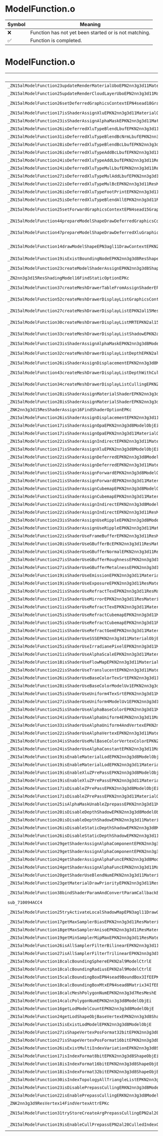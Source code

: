 # ModelFunction.o
| Symbol | Meaning 
| ------------- | ------------- 
| :x: | Function has not yet been started or is not matching. 
| :white_check_mark: | Function is completed. 


# ModelFunction.o
| Symbol (Demangled) | Symbol (Mangled) | Decompiled? |
| ------------- |  ------------- | ------------- |
| `_ZN15alModelFunction23updateRenderMaterialUboEPN2nn3g3d11MaterialObjE` | `alModelFunction::updateRenderMaterialUbo(nn::g3d::MaterialObj *)` | :white_check_mark: |
| `_ZN15alModelFunction25updateRenderCloudLayerUboEPN2nn3g3d11MaterialObjE` | `alModelFunction::updateRenderCloudLayerUbo(nn::g3d::MaterialObj *)` | :white_check_mark: |
| `_ZN15alModelFunction26setDeferredGraphicsContextEPN4sead18GraphicsContextMRTEPKN2nn3g3d11MaterialObjERKN2al23GraphicsContextDrawInfoE` | `alModelFunction::setDeferredGraphicsContext(sead::GraphicsContextMRT *,nn::g3d::MaterialObj const*,al::GraphicsContextDrawInfo const&)` | :white_check_mark: |
| `_ZN15alModelFunction17isShaderAssignXluEPKN2nn3g3d11MaterialObjE` | `alModelFunction::isShaderAssignXlu(nn::g3d::MaterialObj const*)` | :white_check_mark: |
| `_ZN15alModelFunction23isShaderAssignAlphaMaskEPKN2nn3g3d11MaterialObjE` | `alModelFunction::isShaderAssignAlphaMask(nn::g3d::MaterialObj const*)` | :white_check_mark: |
| `_ZN15alModelFunction26isDeferredXluTypeBlendLbufEPKN2nn3g3d11ResMaterialE` | `alModelFunction::isDeferredXluTypeBlendLbuf(nn::g3d::ResMaterial const*)` | :white_check_mark: |
| `_ZN15alModelFunction31isDeferredXluTypeBlendBcNrmLbufEPKN2nn3g3d11ResMaterialE` | `alModelFunction::isDeferredXluTypeBlendBcNrmLbuf(nn::g3d::ResMaterial const*)` | :white_check_mark: |
| `_ZN15alModelFunction28isDeferredXluTypeBlendBcLbufEPKN2nn3g3d11ResMaterialE` | `alModelFunction::isDeferredXluTypeBlendBcLbuf(nn::g3d::ResMaterial const*)` | :white_check_mark: |
| `_ZN15alModelFunction26isDeferredXluTypeAddBcLbufEPKN2nn3g3d11ResMaterialE` | `alModelFunction::isDeferredXluTypeAddBcLbuf(nn::g3d::ResMaterial const*)` | :white_check_mark: |
| `_ZN15alModelFunction24isDeferredXluTypeAddLbufEPKN2nn3g3d11ResMaterialE` | `alModelFunction::isDeferredXluTypeAddLbuf(nn::g3d::ResMaterial const*)` | :white_check_mark: |
| `_ZN15alModelFunction24isDeferredXluTypeMulLbufEPKN2nn3g3d11ResMaterialE` | `alModelFunction::isDeferredXluTypeMulLbuf(nn::g3d::ResMaterial const*)` | :white_check_mark: |
| `_ZN15alModelFunction27isDeferredXluTypeMulAddLbufEPKN2nn3g3d11ResMaterialE` | `alModelFunction::isDeferredXluTypeMulAddLbuf(nn::g3d::ResMaterial const*)` | :white_check_mark: |
| `_ZN15alModelFunction22isDeferredXluTypeMulBcEPKN2nn3g3d11ResMaterialE` | `alModelFunction::isDeferredXluTypeMulBc(nn::g3d::ResMaterial const*)` | :white_check_mark: |
| `_ZN15alModelFunction26isDeferredXluTypeFootPrintEPKN2nn3g3d11ResMaterialE` | `alModelFunction::isDeferredXluTypeFootPrint(nn::g3d::ResMaterial const*)` | :white_check_mark: |
| `_ZN15alModelFunction25isDeferredXluTypeBlendAllEPKN2nn3g3d11ResMaterialE` | `alModelFunction::isDeferredXluTypeBlendAll(nn::g3d::ResMaterial const*)` | :white_check_mark: |
| `_ZN15alModelFunction25setForwardGraphicsContextEPN4sead15GraphicsContextEPKN2nn3g3d11MaterialObjERKN2al23GraphicsContextDrawInfoE` | `alModelFunction::setForwardGraphicsContext(sead::GraphicsContext *,nn::g3d::MaterialObj const*,al::GraphicsContextDrawInfo const&)` | :white_check_mark: |
| `_ZN15alModelFunction44prepareModelShapeDrawDeferredGraphicsContextEPN3agl11DrawContextEPKN2al9ModelCtrlEi` | `alModelFunction::prepareModelShapeDrawDeferredGraphicsContext(agl::DrawContext *,al::ModelCtrl const*,int)` | :white_check_mark: |
| `_ZN15alModelFunction47prepareModelShapeDrawDeferredXluGraphicsContextEPN3agl11DrawContextEPKN2al9ModelCtrlEiNS3_15DeferredXluTypeEb` | `alModelFunction::prepareModelShapeDrawDeferredXluGraphicsContext(agl::DrawContext *,al::ModelCtrl const*,int,al::DeferredXluType,bool)` | :white_check_mark: |
| `_ZN15alModelFunction14drawModelShapeEPN3agl11DrawContextEPKN2nn3g3d11SkeletonObjEPKNS4_11MaterialObjEPKNS4_8ShapeObjEPKNS4_15ShadingModelObjEPKN2al17ModelShaderAssignEPKNS4_10ViewVolumeEii` | `alModelFunction::drawModelShape(agl::DrawContext *,nn::g3d::SkeletonObj const*,nn::g3d::MaterialObj const*,nn::g3d::ShapeObj const*,nn::g3d::ShadingModelObj const*,al::ModelShaderAssign const*,nn::g3d::ViewVolume const*,int,int)` | :white_check_mark: |
| `_ZN15alModelFunction19isExistBoundingNodeEPKN2nn3g3d8ResShapeE` | `alModelFunction::isExistBoundingNode(nn::g3d::ResShape const*)` | :white_check_mark: |
| `_ZN15alModelFunction23createModelShaderAssignEPKN2nn3g3d8ShapeObjEPKNS1_11MaterialObjEPNS1_15ResShadingModelEiPKPKcSD_` | `alModelFunction::createModelShaderAssign(nn::g3d::ShapeObj const*,nn::g3d::MaterialObj const*,nn::g3d::ResShadingModel *,int,char const* const*,char const* const*)` | :white_check_mark: |
| `_ZN2nn3g3d15ResShadingModel16FindStaticOptionEPKc` | `nn::g3d::ResShadingModel::FindStaticOption(char const*)` | :white_check_mark: |
| `_ZN15alModelFunction37createMeshDrawerTableFromAssignShaderEPKN2al18GraphicsSystemInfoEPNS0_9ModelCtrlEi` | `alModelFunction::createMeshDrawerTableFromAssignShader(al::GraphicsSystemInfo const*,al::ModelCtrl *,int)` | :white_check_mark: |
| `_ZN15alModelFunction52createMeshDrawerDisplayListGraphicsContextInvalidateEPKN2al15MeshDrawerTableEPKNS0_11ModelKeeperEPN4sead4HeapE` | `alModelFunction::createMeshDrawerDisplayListGraphicsContextInvalidate(al::MeshDrawerTable const*,al::ModelKeeper const*,sead::Heap *)` | :white_check_mark: |
| `_ZN15alModelFunction27createMeshDrawerDisplayListEPKN2al15MeshDrawerTableEPKNS0_11ModelKeeperEPN4sead4HeapE` | `alModelFunction::createMeshDrawerDisplayList(al::MeshDrawerTable const*,al::ModelKeeper const*,sead::Heap *)` | :white_check_mark: |
| `_ZN15alModelFunction30createMeshDrawerDisplayListMRTEPKN2al15MeshDrawerTableEPKNS0_11ModelKeeperEPN4sead4HeapE` | `alModelFunction::createMeshDrawerDisplayListMRT(al::MeshDrawerTable const*,al::ModelKeeper const*,sead::Heap *)` | :white_check_mark: |
| `_ZN15alModelFunction33createMeshDrawerDisplayListShadowEPKN2al15MeshDrawerTableEPKNS0_11ModelKeeperEPN4sead4HeapE` | `alModelFunction::createMeshDrawerDisplayListShadow(al::MeshDrawerTable const*,al::ModelKeeper const*,sead::Heap *)` | :white_check_mark: |
| `_ZN15alModelFunction23isShaderAssignAlphaMaskEPKN2nn3g3d8ModelObjEi` | `alModelFunction::isShaderAssignAlphaMask(nn::g3d::ModelObj const*,int)` | :white_check_mark: |
| `_ZN15alModelFunction32createMeshDrawerDisplayListDepthEPKN2al15MeshDrawerTableEPKNS0_11ModelKeeperEbPN4sead4HeapE` | `alModelFunction::createMeshDrawerDisplayListDepth(al::MeshDrawerTable const*,al::ModelKeeper const*,bool,sead::Heap *)` | :white_check_mark: |
| `_ZN15alModelFunction26isShaderAssignDisplacementEPKN2nn3g3d8ModelObjEi` | `alModelFunction::isShaderAssignDisplacement(nn::g3d::ModelObj const*,int)` | :white_check_mark: |
| `_ZN15alModelFunction43createMeshDrawerDisplayListDepthWithCullingEPKN2al15MeshDrawerTableEPKNS0_11ModelKeeperEbPN4sead4HeapE` | `alModelFunction::createMeshDrawerDisplayListDepthWithCulling(al::MeshDrawerTable const*,al::ModelKeeper const*,bool,sead::Heap *)` | :white_check_mark: |
| `_ZN15alModelFunction34createMeshDrawerDisplayListCullingEPKN2al15MeshDrawerTableEPKNS0_11ModelKeeperEPN4sead4HeapE` | `alModelFunction::createMeshDrawerDisplayListCulling(al::MeshDrawerTable const*,al::ModelKeeper const*,sead::Heap *)` | :white_check_mark: |
| `_ZN15alModelFunction28isShaderAssignMaterialShaderEPKN2nn3g3d8ModelObjEi` | `alModelFunction::isShaderAssignMaterialShader(nn::g3d::ModelObj const*,int)` | :white_check_mark: |
| `_ZN15alModelFunction28isShaderAssignMaterialShaderEPKN2nn3g3d11MaterialObjE` | `alModelFunction::isShaderAssignMaterialShader(nn::g3d::MaterialObj const*)` | :white_check_mark: |
| `_ZNK2nn3g3d15ResShaderAssign16FindShaderOptionEPKc` | `nn::g3d::ResShaderAssign::FindShaderOption(char const*)const` | :white_check_mark: |
| `_ZN15alModelFunction26isShaderAssignDisplacementEPKN2nn3g3d11MaterialObjE` | `alModelFunction::isShaderAssignDisplacement(nn::g3d::MaterialObj const*)` | :white_check_mark: |
| `_ZN15alModelFunction17isShaderAssignOpaEPKN2nn3g3d8ModelObjEi` | `alModelFunction::isShaderAssignOpa(nn::g3d::ModelObj const*,int)` | :white_check_mark: |
| `_ZN15alModelFunction17isShaderAssignOpaEPKN2nn3g3d11MaterialObjE` | `alModelFunction::isShaderAssignOpa(nn::g3d::MaterialObj const*)` | :white_check_mark: |
| `_ZN15alModelFunction22isShaderAssignIndirectEPKN2nn3g3d11MaterialObjE` | `alModelFunction::isShaderAssignIndirect(nn::g3d::MaterialObj const*)` | :white_check_mark: |
| `_ZN15alModelFunction17isShaderAssignXluEPKN2nn3g3d8ModelObjEi` | `alModelFunction::isShaderAssignXlu(nn::g3d::ModelObj const*,int)` | :white_check_mark: |
| `_ZN15alModelFunction22isShaderAssignDeferredEPKN2nn3g3d8ModelObjEi` | `alModelFunction::isShaderAssignDeferred(nn::g3d::ModelObj const*,int)` | :white_check_mark: |
| `_ZN15alModelFunction22isShaderAssignDeferredEPKN2nn3g3d11MaterialObjE` | `alModelFunction::isShaderAssignDeferred(nn::g3d::MaterialObj const*)` | :white_check_mark: |
| `_ZN15alModelFunction21isShaderAssignForwardEPKN2nn3g3d8ModelObjEi` | `alModelFunction::isShaderAssignForward(nn::g3d::ModelObj const*,int)` | :white_check_mark: |
| `_ZN15alModelFunction21isShaderAssignForwardEPKN2nn3g3d11MaterialObjE` | `alModelFunction::isShaderAssignForward(nn::g3d::MaterialObj const*)` | :white_check_mark: |
| `_ZN15alModelFunction21isShaderAssignCubemapEPKN2nn3g3d8ModelObjEi` | `alModelFunction::isShaderAssignCubemap(nn::g3d::ModelObj const*,int)` | :white_check_mark: |
| `_ZN15alModelFunction21isShaderAssignCubemapEPKN2nn3g3d11MaterialObjE` | `alModelFunction::isShaderAssignCubemap(nn::g3d::MaterialObj const*)` | :white_check_mark: |
| `_ZN15alModelFunction22isShaderAssignIndirectEPKN2nn3g3d8ModelObjEi` | `alModelFunction::isShaderAssignIndirect(nn::g3d::ModelObj const*,int)` | :white_check_mark: |
| `_ZN15alModelFunction22isShaderAssignIndirectEPKN2nn3g3d11ResMaterialE` | `alModelFunction::isShaderAssignIndirect(nn::g3d::ResMaterial const*)` | :white_check_mark: |
| `_ZN15alModelFunction23isShaderAssignUseRippleEPKN2nn3g3d8ModelObjEi` | `alModelFunction::isShaderAssignUseRipple(nn::g3d::ModelObj const*,int)` | :white_check_mark: |
| `_ZN15alModelFunction23isShaderAssignUseRippleEPKN2nn3g3d11MaterialObjE` | `alModelFunction::isShaderAssignUseRipple(nn::g3d::MaterialObj const*)` | :white_check_mark: |
| `_ZN15alModelFunction22isShaderUseFrameBufferEPKN2nn3g3d11ResMaterialE` | `alModelFunction::isShaderUseFrameBuffer(nn::g3d::ResMaterial const*)` | :white_check_mark: |
| `_ZN15alModelFunction20isShaderUseGBufferBcEPKN2nn3g3d11ResMaterialE` | `alModelFunction::isShaderUseGBufferBc(nn::g3d::ResMaterial const*)` | :white_check_mark: |
| `_ZN15alModelFunction24isShaderUseGBufferNormalEPKN2nn3g3d11ResMaterialE` | `alModelFunction::isShaderUseGBufferNormal(nn::g3d::ResMaterial const*)` | :white_check_mark: |
| `_ZN15alModelFunction27isShaderUseGBufferRoughnessEPKN2nn3g3d11ResMaterialE` | `alModelFunction::isShaderUseGBufferRoughness(nn::g3d::ResMaterial const*)` | :white_check_mark: |
| `_ZN15alModelFunction27isShaderUseGBufferMetalnessEPKN2nn3g3d11ResMaterialE` | `alModelFunction::isShaderUseGBufferMetalness(nn::g3d::ResMaterial const*)` | :white_check_mark: |
| `_ZN15alModelFunction19isShaderUseEmissionEPKN2nn3g3d11MaterialObjE` | `alModelFunction::isShaderUseEmission(nn::g3d::MaterialObj const*)` | :white_check_mark: |
| `_ZN15alModelFunction19isShaderUseExposureEPKN2nn3g3d11ResMaterialE` | `alModelFunction::isShaderUseExposure(nn::g3d::ResMaterial const*)` | :white_check_mark: |
| `_ZN15alModelFunction21isShaderUseRefractTexEPKN2nn3g3d11ResMaterialE` | `alModelFunction::isShaderUseRefractTex(nn::g3d::ResMaterial const*)` | :white_check_mark: |
| `_ZN15alModelFunction17isShaderUseMirrorEPKN2nn3g3d11ResMaterialE` | `alModelFunction::isShaderUseMirror(nn::g3d::ResMaterial const*)` | :white_check_mark: |
| `_ZN15alModelFunction21isShaderUseRefractTexEPKN2nn3g3d11MaterialObjE` | `alModelFunction::isShaderUseRefractTex(nn::g3d::MaterialObj const*)` | :white_check_mark: |
| `_ZN15alModelFunction25isShaderUseRefractCubemapEPKN2nn3g3d11MaterialObjE` | `alModelFunction::isShaderUseRefractCubemap(nn::g3d::MaterialObj const*)` | :white_check_mark: |
| `_ZN15alModelFunction25isShaderUseRefractCubemapEPKN2nn3g3d11ResMaterialE` | `alModelFunction::isShaderUseRefractCubemap(nn::g3d::ResMaterial const*)` | :white_check_mark: |
| `_ZN15alModelFunction21isShaderUseRefractGemEPKN2nn3g3d11MaterialObjE` | `alModelFunction::isShaderUseRefractGem(nn::g3d::MaterialObj const*)` | :white_check_mark: |
| `_ZN15alModelFunction14isShaderUseSSSEPKN2nn3g3d11MaterialObjE` | `alModelFunction::isShaderUseSSS(nn::g3d::MaterialObj const*)` | :white_check_mark: |
| `_ZN15alModelFunction25isShaderUseIrradianePixelEPKN2nn3g3d11MaterialObjE` | `alModelFunction::isShaderUseIrradianePixel(nn::g3d::MaterialObj const*)` | :white_check_mark: |
| `_ZN15alModelFunction21isShaderUseAlphaScaleEPKN2nn3g3d11MaterialObjE` | `alModelFunction::isShaderUseAlphaScale(nn::g3d::MaterialObj const*)` | :white_check_mark: |
| `_ZN15alModelFunction18isShaderUseFlowMapEPKN2nn3g3d11MaterialObjE` | `alModelFunction::isShaderUseFlowMap(nn::g3d::MaterialObj const*)` | :white_check_mark: |
| `_ZN15alModelFunction22isShaderUseTranslucentEPKN2nn3g3d11MaterialObjE` | `alModelFunction::isShaderUseTranslucent(nn::g3d::MaterialObj const*)` | :white_check_mark: |
| `_ZN15alModelFunction26isShaderUseBaseColorTexSrtEPKN2nn3g3d11MaterialObjE` | `alModelFunction::isShaderUseBaseColorTexSrt(nn::g3d::MaterialObj const*)` | :white_check_mark: |
| `_ZN15alModelFunction28isShaderUseBaseColorModelUv1EPKN2nn3g3d11MaterialObjE` | `alModelFunction::isShaderUseBaseColorModelUv1(nn::g3d::MaterialObj const*)` | :white_check_mark: |
| `_ZN15alModelFunction25isShaderUseUniform4TexSrtEPKN2nn3g3d11MaterialObjE` | `alModelFunction::isShaderUseUniform4TexSrt(nn::g3d::MaterialObj const*)` | :white_check_mark: |
| `_ZN15alModelFunction27isShaderUseUniform4ModelUv1EPKN2nn3g3d11MaterialObjE` | `alModelFunction::isShaderUseUniform4ModelUv1(nn::g3d::MaterialObj const*)` | :white_check_mark: |
| `_ZN15alModelFunction25isShaderUseAlphaBaseColorEPKN2nn3g3d11MaterialObjE` | `alModelFunction::isShaderUseAlphaBaseColor(nn::g3d::MaterialObj const*)` | :white_check_mark: |
| `_ZN15alModelFunction24isShaderUseAlphaUniform4EPKN2nn3g3d11MaterialObjE` | `alModelFunction::isShaderUseAlphaUniform4(nn::g3d::MaterialObj const*)` | :white_check_mark: |
| `_ZN15alModelFunction33isShaderUseAlphaUniform4AndVertexEPKN2nn3g3d11MaterialObjE` | `alModelFunction::isShaderUseAlphaUniform4AndVertex(nn::g3d::MaterialObj const*)` | :white_check_mark: |
| `_ZN15alModelFunction22isShaderUseAlphaVertexEPKN2nn3g3d11MaterialObjE` | `alModelFunction::isShaderUseAlphaVertex(nn::g3d::MaterialObj const*)` | :white_check_mark: |
| `_ZN15alModelFunction34isShaderUseMulBaseColorVertexColorEPKN2nn3g3d11MaterialObjE` | `alModelFunction::isShaderUseMulBaseColorVertexColor(nn::g3d::MaterialObj const*)` | :white_check_mark: |
| `_ZN15alModelFunction24isShaderUseAlphaConstantEPKN2nn3g3d11MaterialObjE` | `alModelFunction::isShaderUseAlphaConstant(nn::g3d::MaterialObj const*)` | :white_check_mark: |
| `_ZN15alModelFunction19isEnableMaterialLodEPKN2nn3g3d8ModelObjEi` | `alModelFunction::isEnableMaterialLod(nn::g3d::ModelObj const*,int)` | :white_check_mark: |
| `_ZN15alModelFunction19isEnableMaterialLodEPKN2nn3g3d11MaterialObjE` | `alModelFunction::isEnableMaterialLod(nn::g3d::MaterialObj const*)` | :white_check_mark: |
| `_ZN15alModelFunction19isEnableXluZPrePassEPKN2nn3g3d8ModelObjEi` | `alModelFunction::isEnableXluZPrePass(nn::g3d::ModelObj const*,int)` | :white_check_mark: |
| `_ZN15alModelFunction19isEnableXluZPrePassEPKN2nn3g3d11MaterialObjE` | `alModelFunction::isEnableXluZPrePass(nn::g3d::MaterialObj const*)` | :white_check_mark: |
| `_ZN15alModelFunction17isDisableZPrePassEPKN2nn3g3d8ModelObjEi` | `alModelFunction::isDisableZPrePass(nn::g3d::ModelObj const*,int)` | :white_check_mark: |
| `_ZN15alModelFunction17isDisableZPrePassEPKN2nn3g3d11MaterialObjE` | `alModelFunction::isDisableZPrePass(nn::g3d::MaterialObj const*)` | :white_check_mark: |
| `_ZN15alModelFunction25isAlphaMaskUnableZprepassEPKN2nn3g3d11MaterialObjE` | `alModelFunction::isAlphaMaskUnableZprepass(nn::g3d::MaterialObj const*)` | :white_check_mark: |
| `_ZN15alModelFunction20isDisableDepthShadowEPKN2nn3g3d8ModelObjEi` | `alModelFunction::isDisableDepthShadow(nn::g3d::ModelObj const*,int)` | :white_check_mark: |
| `_ZN15alModelFunction20isDisableDepthShadowEPKN2nn3g3d11MaterialObjE` | `alModelFunction::isDisableDepthShadow(nn::g3d::MaterialObj const*)` | :white_check_mark: |
| `_ZN15alModelFunction26isDisableStaticDepthShadowEPKN2nn3g3d8ModelObjEi` | `alModelFunction::isDisableStaticDepthShadow(nn::g3d::ModelObj const*,int)` | :white_check_mark: |
| `_ZN15alModelFunction26isDisableStaticDepthShadowEPKN2nn3g3d11MaterialObjE` | `alModelFunction::isDisableStaticDepthShadow(nn::g3d::MaterialObj const*)` | :white_check_mark: |
| `_ZN15alModelFunction29getShaderAssignAlphaComponentEPKN2nn3g3d8ModelObjEi` | `alModelFunction::getShaderAssignAlphaComponent(nn::g3d::ModelObj const*,int)` | :white_check_mark: |
| `_ZN15alModelFunction29getShaderAssignAlphaComponentEPKN2nn3g3d11MaterialObjE` | `alModelFunction::getShaderAssignAlphaComponent(nn::g3d::MaterialObj const*)` | :white_check_mark: |
| `_ZN15alModelFunction24getShaderAssignAlphaFuncEPKN2nn3g3d8ModelObjEi` | `alModelFunction::getShaderAssignAlphaFunc(nn::g3d::ModelObj const*,int)` | :white_check_mark: |
| `_ZN15alModelFunction24getShaderAssignAlphaFuncEPKN2nn3g3d11MaterialObjE` | `alModelFunction::getShaderAssignAlphaFunc(nn::g3d::MaterialObj const*)` | :white_check_mark: |
| `_ZN15alModelFunction20getShaderUseBlendNumEPKN2nn3g3d11MaterialObjE` | `alModelFunction::getShaderUseBlendNum(nn::g3d::MaterialObj const*)` | :white_check_mark: |
| `_ZN15alModelFunction23getMaterialDrawPriorityEPKN2nn3g3d11ResMaterialE` | `alModelFunction::getMaterialDrawPriority(nn::g3d::ResMaterial const*)` | :white_check_mark: |
| `_ZN15alModelFunction38bindShaderParamAndConvertParamCallbackEPN2nn3g3d8ResModelEPKN2al12ShaderHolderE` | `alModelFunction::bindShaderParamAndConvertParamCallback(nn::g3d::ResModel *,al::ShaderHolder const*)` | :white_check_mark: |
| `sub_710094ACC4` | `` | :white_check_mark: |
| `_ZN15alModelFunction25tryActivateLocalShadowMapEPN3agl11DrawContextEPN2al19ModelAdditionalInfoEPKNS3_9ModelCtrlE` | `alModelFunction::tryActivateLocalShadowMap(agl::DrawContext *,al::ModelAdditionalInfo *,al::ModelCtrl const*)` | :white_check_mark: |
| `_ZN15alModelFunction17getMaxSamplerBiasEPKN2nn3g3d11ResMaterialE` | `alModelFunction::getMaxSamplerBias(nn::g3d::ResMaterial const*)` | :white_check_mark: |
| `_ZN15alModelFunction18getMaxSamplerAnisoEPKN2nn3g3d11ResMaterialE` | `alModelFunction::getMaxSamplerAniso(nn::g3d::ResMaterial const*)` | :white_check_mark: |
| `_ZN15alModelFunction19getMinSamplerMipMaxEPKN2nn3g3d11ResMaterialE` | `alModelFunction::getMinSamplerMipMax(nn::g3d::ResMaterial const*)` | :white_check_mark: |
| `_ZN15alModelFunction26isAllSamplerFilterBilinearEPKN2nn3g3d11ResMaterialE` | `alModelFunction::isAllSamplerFilterBilinear(nn::g3d::ResMaterial const*)` | :white_check_mark: |
| `_ZN15alModelFunction27isAllSamplerFilterTrilinearEPKN2nn3g3d11ResMaterialE` | `alModelFunction::isAllSamplerFilterTrilinear(nn::g3d::ResMaterial const*)` | :white_check_mark: |
| `_ZN15alModelFunction18calcBoundingSphereEPKN2al9ModelCtrlE` | `alModelFunction::calcBoundingSphere(al::ModelCtrl const*)` | :white_check_mark: |
| `_ZN15alModelFunction18calcBoundingRadiusEPKN2al9ModelCtrlE` | `alModelFunction::calcBoundingRadius(al::ModelCtrl const*)` | :white_check_mark: |
| `_ZN15alModelFunction15calcBoundingBoxEPN4sead9BoundBox3IfEEPKN2al9ModelCtrlE` | `alModelFunction::calcBoundingBox(sead::BoundBox3<float> *,al::ModelCtrl const*)` | :white_check_mark: |
| `_ZN15alModelFunction18calcBoundingBoxMtxEPN4sead8Matrix34IfEEPKN2al9ModelCtrlE` | `alModelFunction::calcBoundingBoxMtx(sead::Matrix34<float> *,al::ModelCtrl const*)` | :white_check_mark: |
| `_ZN15alModelFunction18calcMeshPolygonNumEPKN2nn3g3d7ResMeshE` | `alModelFunction::calcMeshPolygonNum(nn::g3d::ResMesh const*)` | :white_check_mark: |
| `_ZN15alModelFunction14calcPolygonNumEPKN2nn3g3d8ModelObjEi` | `alModelFunction::calcPolygonNum(nn::g3d::ModelObj const*,int)` | :white_check_mark: |
| `_ZN15alModelFunction16getLodModelCountEPKN2nn3g3d8ModelObjE` | `alModelFunction::getLodModelCount(nn::g3d::ModelObj const*)` | :white_check_mark: |
| `_ZN15alModelFunction24getLodShapeObjBaseVertexEPKN2nn3g3d8ShapeObjEi` | `alModelFunction::getLodShapeObjBaseVertex(nn::g3d::ShapeObj const*,int)` | :white_check_mark: |
| `_ZN15alModelFunction15isExistLodModelEPKN2nn3g3d8ModelObjE` | `alModelFunction::isExistLodModel(nn::g3d::ModelObj const*)` | :white_check_mark: |
| `_ZN15alModelFunction27isShapeVertexPosFormat32bitEPKN2nn3g3d8ShapeObjE` | `alModelFunction::isShapeVertexPosFormat32bit(nn::g3d::ShapeObj const*)` | :white_check_mark: |
| `_ZN15alModelFunction27isShapeVertexPosFormat16bitEPKN2nn3g3d8ShapeObjE` | `alModelFunction::isShapeVertexPosFormat16bit(nn::g3d::ShapeObj const*)` | :white_check_mark: |
| `_ZN15alModelFunction26isExistMultiIndexVariationEPKN2nn3g3d8ShapeObjE` | `alModelFunction::isExistMultiIndexVariation(nn::g3d::ShapeObj const*)` | :white_check_mark: |
| `_ZN15alModelFunction17isIndexFormat8bitEPKN2nn3g3d8ShapeObjEi` | `alModelFunction::isIndexFormat8bit(nn::g3d::ShapeObj const*,int)` | :white_check_mark: |
| `_ZN15alModelFunction18isIndexFormat16bitEPKN2nn3g3d8ShapeObjEi` | `alModelFunction::isIndexFormat16bit(nn::g3d::ShapeObj const*,int)` | :white_check_mark: |
| `_ZN15alModelFunction18isIndexFormat32bitEPKN2nn3g3d8ShapeObjEi` | `alModelFunction::isIndexFormat32bit(nn::g3d::ShapeObj const*,int)` | :white_check_mark: |
| `_ZN15alModelFunction30isIndexTopologyAllTriangleListEPKN2nn3g3d8ShapeObjE` | `alModelFunction::isIndexTopologyAllTriangleList(nn::g3d::ShapeObj const*)` | :white_check_mark: |
| `_ZN15alModelFunction23isDisablePrepassCullingERKN2nn3g3d8ModelObjE` | `alModelFunction::isDisablePrepassCulling(nn::g3d::ModelObj const&)` | :white_check_mark: |
| `_ZN15alModelFunction22isEnablePrepassCullingERKN2nn3g3d8ModelObjEi` | `alModelFunction::isEnablePrepassCulling(nn::g3d::ModelObj const&,int)` | :white_check_mark: |
| `_ZNK2nn3g3d9ResVertex14FindVertexAttrEPKc` | `nn::g3d::ResVertex::FindVertexAttr(char const*)const` | :white_check_mark: |
| `_ZN15alModelFunction31tryStoreCreateArgPrepassCullingEPN2al20CulledIndexCreateArgERKN2nn3g3d8ModelObjEi` | `alModelFunction::tryStoreCreateArgPrepassCulling(al::CulledIndexCreateArg *,nn::g3d::ModelObj const&,int)` | :white_check_mark: |
| `_ZN15alModelFunction19isEnableCullPrepassEPN2al20CulledIndexCreateArgERKN2nn3g3d8ModelObjEii` | `alModelFunction::isEnableCullPrepass(al::CulledIndexCreateArg *,nn::g3d::ModelObj const&,int,int)` | :white_check_mark: |
